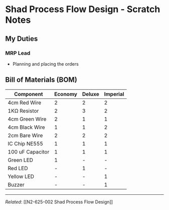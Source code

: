 # Shad Process Flow Design - Scratch Notes

## My Duties

### MRP Lead
- Planning and placing the orders

## Bill of Materials (BOM)

| Component | Economy | Deluxe | Imperial |
|-----------|---------|--------|----------|
| 4cm Red Wire | 2 | 2 | 2 |
| 1KΩ Resistor | 2 | 3 | 2 |
| 4cm Green Wire | 2 | 1 | 1 |
| 4cm Black Wire | 1 | 1 | 2 |
| 2cm Bare Wire | 2 | 2 | 2 |
| IC Chip NE555 | 1 | 1 | 1 |
| 100 uF Capacitor | 1 | 1 | 1 |
| Green LED | 1 | - | - |
| Red LED | - | 1 | - |
| Yellow LED | - | - | 1 |
| Buzzer | - | - | 1 |

---
*Related*: [[N2-625-002 Shad Process Flow Design]]

